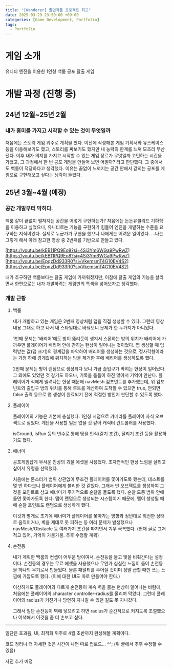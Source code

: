 ```yaml
---
title: "[Wanderer] 졸업작품 프로젝트 회고"
date: 2025-03-29 23:50:00 +09:00
categories: [Game Development, Portfolio]
tags:
  - Portfolio
---
```


# 게임 소개
유니티 엔진을 이용한 1인칭 백룸 공포 탈출 게임


# 개발 과정 (진행 중)
## 24년 12월~25년 2월
### 내가 흥미를 가지고 시작할 수 있는 것이 무엇일까

처음에는 스토리 게임 위주로 계획을 짰다. 이전에 작성해본 게임 기획서와 유스케이스 등을 이용해보기도 했고, 스토리를 짜보기도 했지만 내 능력의 한계를 느껴 모조리 무산됐다. 이후 내가 의지를 가지고 시작할 수 있는 게임 장르가 무엇일까 고민하는 시간을 가졌고, 그 과정에서 한 번 공포 게임을 만들어 보면 어떨까? 라고 판단했다. 그 중에서도 백룸이 적당하다고 생각했다. 이유는 끝없이 느껴지는 공간 안에서 갇히는 공포를 게임으로 구현해보고 싶다는 생각이 들었다.

## 25년 3월~4월 (예정)
### 공간 개발부터 막히다.

백룸 같이 끝없이 펼쳐지는 공간을 어떻게 구현하는가? 처음에는 논논유클리드 기하학을 이용하고 싶었으나, 유니티로는 기능을 구현하기 힘들어 엔진을 개발하는 수준을 요구하는 지식이었다. 실제로 누군가가 구현을 했으나 나에게는 어려운 일이었다. ...나는 그렇게 해서 아래 참고한 영상 중 2번째를 기반으로 만들고 있다.

[https://youtu.be/kEB11PQ9Eo8?si=4Sj3Ym6WGa9PwRwZ](https://youtu.be/kEB11PQ9Eo8?si=4Sj3Ym6WGa9PwRwZ)
[https://youtu.be/EpqzDd933R0?si=VkemsmT4G10EV4S2](https://youtu.be/EpqzDd933R0?si=VkemsmT4G10EV4S2)

내가 추구하던 백룸보다는 탈출 게임에 가까워졌지만, 이참에 탈출 게임의 기능을 살리면서 한편으로는 내가 개발하려는 게임만의 특색을 넣어보자고 생각했다.

### 개발 근황

1. 백룸 
   
   내가 개발하고 있는 게임은 2번째 영상처럼 맵을 직접 생성할 수 있다. 그런데 영상 내용 그대로 하고 나서 내 스타일대로 바꿔보니 문제가 한 두가지가 아니었다. 
   
   1번째 문제는 '배리어'에도 방이 뚫리듯이 생겨서 스폰하는 방의 위치가 배리어에 가까우면 플레이어가 배리어 안에 갇히는 현상이 일어나는 것이었다. 맵 생성할 때 입력받는 값(맵 크기)의 경계값을 파악하여 배리어를 생성하는 것으로, 정사각형이라는 가정 하에 경게값에 위치하는 방을 제거한 후에 배리어를 생성하도록 했다.
   
   2번째 문제는 방이 랜덤으로 생성되다 보니 가끔 출입구가 막히는 현상이 일어났다. 그 외에도 있었던 것 같기도 하오나, 기록을 틈틈이 하진 않아서 기억이 안난다. 플레이어가 적에게 밀려나는 현상 때문에 navMesh 컴포넌트를 추가했는데, 위 컴포넌트와 출입구 방의 위치를 통해 루트를 계산하여 도착할 수 있으면 true, 안되면 false 출력 등으로 맵 생성이 완료되기 전에 적절한 방인지 판단할 수 있도록 했다.

2. 플레이어
   
   플레이어의 기능은 기본에 충실했다. 1인칭 시점으로 카메라를 플레이어 자식 오브젝트로 심었다. 계단을 사용할 일은 없을 것 같아 캐릭터 컨트롤러를 사용했다. 

   isGround, isRun 등의 변수로 통해 땅을 인식(걷기 조건), 달리기 조건 등을 활용하기도 했다. 

3. 에너미
   
   공포게임답게 무서운 인상의 괴물 에셋을 사용했다. 초자연적인 현상 느낌을 살리고 싶어서 유령을 선택했다.

   처음에는 몬스터가 범위 상관없이 무조건 플레이어를 쫓아가도록 했는데, 테스트를 몇 번 하다보니 플레이어에게 불리한 것 같았다. 그래서 빈 오브젝트를 생성하여 그것을 포인트로 삼고 에너미가 주기적으로 순찰을 돌도록 했다. 순찰 도중 범위 안에 들면 쫓아가도록 한다. 맵이 랜덤으로 생성되는 시스템이기 때문에, 맵이 생성될 때에 순찰 포인트도 랜덤으로 생성하게 했다. 

   이것과 별개로 초기에 에너미가 플레이어를 쫓아가는 방향과 정반대로 회전한 상태로 움직이거나, 벽을 제대로 못 피하는 등 여러 문제가 발생했으나 navMesh/Obstacle 등 여러가지 조건을 따지면서 겨우 극복했다. (현재 글로 그저 적고 있어, 기억이 가물가물. 추후 수정할 계획)

4. 손전등
   
   내가 계획한 백룸의 컨셉이 어두운 방이여서, 손전등을 들고 빛을 비춰간다는 설정이다. 손전등의 경우는 무료 에셋을 사용했으나 무언가 심심한 느낌이 들어 손전등을 하나의 무기로서 만들었다. 물론 패널티를 주어질 것이며 정말 급할 때만 쓰는 느낌에 가깝도록 했다. (이에 대한 UI도 따로 만들어야 한다.)

   이상하게도 플레이어와 다르게 손전등이 계속 벽을 뚫는 현상이 일어나는 바람에, 처음에는 플레이어의 character controller-radius를 올리며 막았다. 그런데 플레이어의 radius가 커진거니 당연히 지나갈 수 있던 길도 못 지나갔다.

   그래서 일단 손전등이 벽에 닿으려고 하면 radius가 순간적으로 커지도록 조절했으나 어색해서 이것을 좀 더 손보고 싶다. 

---
일단은 효과음, UI, 최적화 위주로 4월 초반까지 완성해볼 계획이다.

   
코드 정리나 더 자세한 것은 시간이 나면 따로 업로드... ^^; (위 글에서 추후 수정할 수 있음)

사진 추가 예정